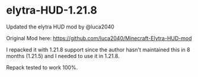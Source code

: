 # elytra-HUD-1.21.8
Updated the elytra HUD mod by @luca2040

Original Mod here: https://github.com/luca2040/Minecraft-Elytra-HUD-mod

I repacked it with 1.21.8 support since the author hasn't maintained this in 8 months (1.21.5) and I needed to use it in 1.21.8.

Repack tested to work 100%.
